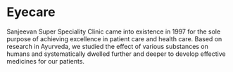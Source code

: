 # Eyecare
Sanjeevan Super Speciality Clinic came into existence in 1997 for the sole purpose of achieving excellence in patient care and health care. Based on research in Ayurveda, we studied the effect of various substances on humans and systematically dwelled further and deeper to develop effective medicines for our patients.
